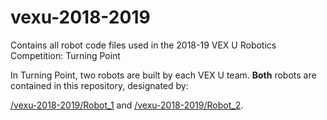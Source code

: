 # vexu-2018-2019
Contains all robot code files used in the 2018-19 VEX U Robotics Competition: Turning Point

In Turning Point, two robots are built by each VEX U team. **Both** robots are contained in this repository, designated by:

[/vexu-2018-2019/Robot_1](/Robot_1) and [/vexu-2018-2019/Robot_2](/Robot_2).
